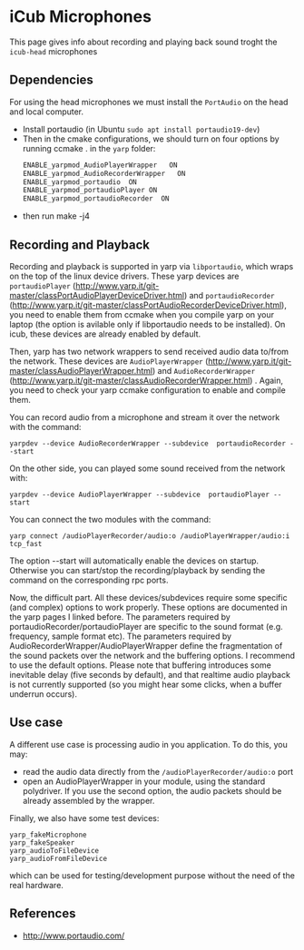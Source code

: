 # iCub Microphones
This page gives info about recording and playing back sound troght the `icub-head` microphones

## Dependencies
For using the head microphones we must install the `PortAudio` on the head and local computer. 

- Install portaudio (in Ubuntu `sudo apt install portaudio19-dev`)
- Then in the cmake configurations, we should turn on four options by running ccmake . in the `yarp` folder:               
  ```xml
  ENABLE_yarpmod_AudioPlayerWrapper   ON
  ENABLE_yarpmod_AudioRecorderWrapper   ON
  ENABLE_yarpmod_portaudio  ON
  ENABLE_yarpmod_portaudioPlayer ON
  ENABLE_yarpmod_portaudioRecorder  ON
  ```
- then run make -j4 

 
## Recording and Playback
 Recording and playback is supported in yarp via `libportaudio`, which wraps on the top of the linux device drivers.
 These yarp devices are `portaudioPlayer` (http://www.yarp.it/git-master/classPortAudioPlayerDeviceDriver.html) and `portaudioRecorder` (http://www.yarp.it/git-master/classPortAudioRecorderDeviceDriver.html), you need to enable them from ccmake when you compile yarp on your laptop (the option is avilable only if libportaudio needs to be installed). On icub, these devices are already enabled by default.
 
 Then, yarp has two network wrappers to send received audio data to/from the network. These devices are `AudioPlayerWrapper` (http://www.yarp.it/git-master/classAudioPlayerWrapper.html) and `AudioRecorderWrapper` (http://www.yarp.it/git-master/classAudioRecorderWrapper.html) . Again, you need to check your yarp ccmake configuration to enable and compile them.
 
 You can record audio from a microphone and stream it over the network with the command:
 
 ```
 yarpdev --device AudioRecorderWrapper --subdevice  portaudioRecorder --start
 ```
 
 On the other side, you can played some sound received from the network with:
 
 ```
 yarpdev --device AudioPlayerWrapper --subdevice  portaudioPlayer --start
 ```
 
 You can connect the two modules with the command:
 
 ```
 yarp connect /audioPlayerRecorder/audio:o /audioPlayerWrapper/audio:i tcp_fast
 ```
 
 The option --start will automatically enable the devices on startup. Otherwise you can start/stop the recording/playback by sending the command on the corresponding rpc ports.
 
 Now, the difficult part. All these devices/subdevices require some specific (and complex) options to work properly. These options are documented in the yarp pages I linked before. The parameters required by portaudioRecorder/portaudioPlayer are specific to the sound format (e.g. frequency, sample format etc). The parameters required by AudioRecorderWrapper/AudioPlayerWrapper define the fragmentation of the sound packets over the network and the buffering options. I recommend to use the default options.
 Please note that buffering introduces some inevitable delay (five seconds by default), and that realtime audio playback is not currently supported (so you might hear some clicks, when a buffer underrun occurs).
 
## Use case
 A different use case is processing audio in you application. To do this, you may:
 
 * read the audio data directly from the `/audioPlayerRecorder/audio:o`  port
 * open an AudioPlayerWrapper in your module, using the standard polydriver.
   If you use the second option, the audio packets should be already assembled by the wrapper.
 
 Finally, we also have some test devices:
 
 ```
 yarp_fakeMicrophone
 yarp_fakeSpeaker
 yarp_audioToFileDevice
 yarp_audioFromFileDevice
 ```
 
 which can be used for testing/development purpose without the need of the real hardware.

## References
- http://www.portaudio.com/




